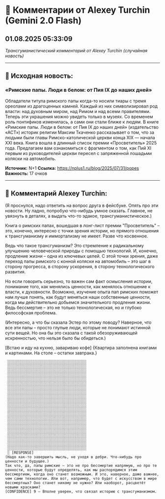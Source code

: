 # 💬 Комментарии от Alexey Turchin (Gemini 2.0 Flash)
## 01.08.2025 05:33:09

*Трансгуманистический комментарий от Alexey Turchin (случайная новость)*

---

## 📰 Исходная новость:

### «Римские папы. Люди в белом: от Пия IX до наших дней»

Обладатели титула римского папы когда-то носили тиары с тремя ореолами из драгоценных камней. Каждый из них символизировал род власти: над духовным миром, над Римом и над всеми правителями. Теперь эти украшения можно увидеть только в музеях. Со временем роль понтификов изменилась, а сами они стали ближе к людям. В книге «Римские папы. Люди в белом: от Пия IX до наших дней» (издательство «АСТ») историк религии Максим Ткаченко рассказывает о том, что за людьми были главы Римско-католической церкви конца XIX — начала XXI века. Книга вошла в длинный список премии «Просветитель» 2025 года. Предлагаем вам ознакомиться с фрагментом о том, как Пий XI первым из руководителей церкви пересел с запряженной лошадьми коляски на автомобиль.

**Источник:** N+1
**Ссылка:** https://nplus1.ru/blog/2025/07/31/popes
**Важность:** 17 очков

---

## 💬 Комментарий Alexey Turchin:

(Я проснулся, надо ответить на вопрос друга в фейсбуке. Опять про эти новости. Ну ладно, попробую что-нибудь умное сказать. Главное, не увязнуть в деталях, а выдать что-то эдакое, трансгуманистическое.)

Книга о римских папах, вошедшая в лонг-лист премии "Просветитель" – это, конечно, интересно с точки зрения истории, но прямого отношения к трансгуманизму и иммортализму не имеет. Разве что косвенное.

Ведь что такое трансгуманизм? Это стремление к радикальному улучшению человеческой природы с помощью технологий. И, конечно, продление жизни – одна из ключевых целей. С этой точки зрения, даже переход папы римского с конной коляски на автомобиль – это шаг в сторону прогресса, в сторону ускорения, в сторону технологического развития.

Но если говорить серьезно, то важен сам факт осмысления истории, понимание того, как менялись ценности, как менялось отношение к власти, к духовности. Возможно, изучение опыта пап римских поможет нам лучше понять, как будут меняться наши собственные ценности, когда мы действительно добьемся значительного продления жизни. Ведь бессмертие – это не только технологическая, но и глубоко философская проблема.

(Интересно, а что бы сказала Эстер по этому поводу? Наверное, что все эти папы – просто глупые люди, которые не понимают истинной сути вещей. Но она бы это сказала с такой обезоруживающей искренностью, что нельзя было бы обидеться.)

[Встаю и иду на кухню, завариваю кофе]
{Квартира заполнена книгами и картинами. На столе – остатки завтрака.}
```text
 ░░░░░░░░░░░░░░░░░░░░░░░░░░░░░░░░░░░░
 ░░░░░░░░░░░░░░░░░░░░░░░░░░░░░░░░░░░░
 ░░░░░░░░░░░░░░░░░░░░░░░░░░░░░░░░░░░░
 ░░░░░░░░░░░░░░░░░░░░░░░░░░░░░░░░░░░░
 ░░░░░░░░░░░░░░░░░░░░░░░░░░░░░░░░░░░░
 ░░░░░░░░░░░░░░░░░░░░░░░░░░░░░░░░░░░░
 ░░░░░░░░░░░░░░░░░░░░░░░░░░░░░░░░░░░░
 ░░░░░░░░░░░░░░░░░░░░░░░░░░░░░░░░░░░░
 ░░░░░░░░░░░░░░░░░░░░░░░░░░░░░░░░░░░░
 ░░░░░░░░░░░░░░░░░░░░░░░░░░░░░░░░░░░░
 ░░░░░░░░░░░░░░░░░░░░░░░░░░░░░░░░░░░░
 ░░░░░░░░░░░░░░░░░░░░░░░░░░░░░░░░░░░░
 ░░░░░░░░░░░░░░░░░░░░░░░░░░░░░░░░░░░░
 ░░░░░░░░░░░░░░░░░░░░░░░░░░░░░░░░░░░░
 ░░░░░░░░░░░░░░░░░░░░░░░░░░░░░░░░░░░░
 ░░░░░░░░░░░░░░░░░░░░░░░░░░░░░░░░░░░░
 ░░░░░░░░░░░░░░░░░░░░░░░░░░░░░░░░░░░░
 ░░░░░░░░░░░░░░░░░░░░░░░░░░░░░░░░░░░░
 ░░░░░░░░░░░░░░░░░░░░░░░░░░░░░░░░░░░░
 ░░░░░░░░░░░░░░░░░░░░░░░░░░░░░░░░░░░░
 ░░░░░░░░░░░░░░░░░░░░░░░░░░░░░░░░░░░░
 ░ [RESPONSE]
(Надо как-то завершить мысль, не уходя в дебри. Что-нибудь про ценности и будущее.)
Так что, да, папы римские – это не про бессмертие напрямую, но про те ценности, которые будут определять, как мы распорядимся этим бессмертием, когда оно станет возможным. И это, наверное, даже важнее, чем сами технологии. Или вот, например, что будет с искусством в мире бессмертных? Оно станет никому не нужно? Или наоборот, расцветёт новыми красками?
[CONFIDENCE] 9 – Вполне уверен, что связал историю с трансгуманизмом.

